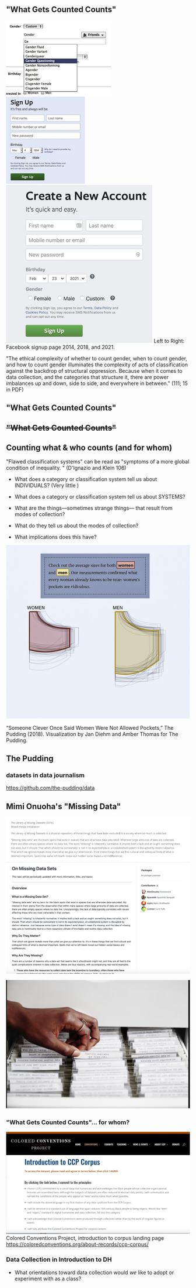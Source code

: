 ## "What Gets Counted Counts" 



![image](../images/facebook-2014.jpg) ![image](../images/facebook-2018.jpg) ![image](../images/facebook-2021.png)
Left to Right: Facebook  signup page 2014, 2018, and 2021.


"The ethical complexity of whether to count gender, when to count gender, and how to count gender illuminates the complexity of acts of classification against the backdrop of structural oppression. Because when it comes to data collection, and the categories that structure it, there are power imbalances up and down, side to side, and everywhere in between." (111; 15 in PDF)



## "What Gets Counted Counts" <!-- .element: class="fragment" data-fragment-index="1" -->
## <s>"What Gets Counted Counts" </s> <!-- .element: class="fragment" data-fragment-index="2" -->
## Counting what & who counts (and for whom) <!-- .element: class="fragment" data-fragment-index="3" -->



"Flawed classification systems" can be read as "symptoms of a more global condition of inequality. " (D'Ignazio and Klein 106)



- What does a category or classification system tell us about INDIVIDUALS? (Very little )
- What does a category or classification system tell us about SYSTEMS? 

- What are the things––sometimes strange things–– that result from modes of collection?  <!-- .element: class="fragment" data-fragment-index="1" -->
- What do they tell us about the modes of collection? <!-- .element: class="fragment" data-fragment-index="2" -->
- What implications does this have?  <!-- .element: class="fragment" data-fragment-index="3" -->



![image](../images/pockets.jpg)

“Someone Clever Once Said Women Were Not Allowed Pockets,” The Pudding (2018). Visualization by Jan Diehm and Amber Thomas for The Pudding.



## The Pudding
### datasets in data journalism

https://github.com/the-pudding/data



## Mimi Onuoha's "Missing Data"

![Images](../images/library.png)
![Images](../images/missing-data.png)


![images](../images/onuoha.png)



### "What Gets Counted Counts"... for whom?



 ![image](../images/ccp.png)
Colored Conventions Project, introduction to corpus landing page
https://coloredconventions.org/about-records/ccp-corpus/




### Data Collection in Introduction to DH

- What orientations toward data collection would *we* like to adopt or experiment with as a class?
